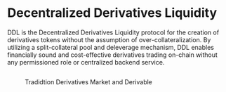 # Decentralized Derivatives Liquidity

DDL is the Decentralized Derivatives Liquidity protocol for the creation of derivatives tokens without the assumption of over-collateralization. By utilizing a split-collateral pool and deleverage mechanism, DDL enables financially sound and cost-effective derivatives trading on-chain without any permissioned role or centralized backend service.

<figure><img src="https://lh3.googleusercontent.com/uFevUxKX0hjdvxgI9SXRQSRfnaZoksMjNuDAisv70oqOIVfBuPqIsUpd7Wjy71NdXTOwNpZU4fx9z5TZYpSbyjO-0AiVNboIEsDZj2Bpa58S1DMlWeKMcsDNIRgflfVDq6riQUnRzV4TFd4Eg7CTk98gYeoMww3I-NRLzDp7A20vuOFqPLVSA_be_9ya7Q" alt=""><figcaption><p>Tradidtion Derivatives Market and Derivable</p></figcaption></figure>
